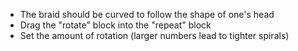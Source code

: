 - The braid should be curved to follow the shape of one's head
- Drag the &quot;rotate&quot; block into the &quot;repeat&quot; block
- Set the amount of rotation (larger numbers lead to tighter spirals)

